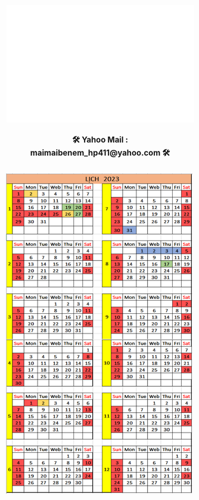 
  <img src="svg/trungquandev.svg" width="1200" alt="trungquandev-official" />
</a>
<h2 align="center">🛠 Yahoo Mail : maimaibenem_hp411@yahoo.com 🛠</h2>
<br>
<a href="https://youtu.be/63opfUkPq6k" target="_blank">
  <img src="images/Lich_2023.png" width="500" alt="trungquandev-official" />
</a>

